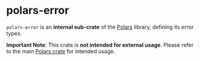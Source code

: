 # polars-error

`polars-error` is an **internal sub-crate** of the [Polars](https://crates.io/crates/polars) library, defining its error types.

**Important Note**: This crate is **not intended for external usage**. Please refer to the main [Polars crate](https://crates.io/crates/polars) for intended usage.
